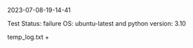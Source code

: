 2023-07-08-19-14-41 

Test Status: failure 
 OS: ubuntu-latest and python version: 3.10 

temp_log.txt + 

